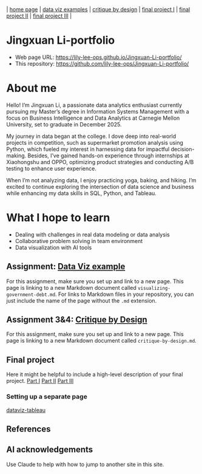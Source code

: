 | [home page](https://lily-lee-ops.github.io/Jingxuan-Li-portfolio/) | [data viz examples](dataviz-examples) | [critique by design](critique-by-design) | [final project I](final-project-part-one) | [final project II](final-project-part-two) | [final project III](final-project-part-three) |

# Jingxuan Li-portfolio

- Web page URL: https://lily-lee-ops.github.io/Jingxuan-Li-portfolio/
- This repository: https://github.com/lily-lee-ops/Jingxuan-Li-portfolio/

# About me
Hello! I’m Jingxuan Li, a passionate data analytics enthusiast currently pursuing my Master’s degree in Information Systems Management with a focus on Business Intelligence and Data Analytics at Carnegie Mellon University, set to graduate in December 2025.

My journey in data began at the college. I dove deep into real-world projects in competition, such as supermarket promotion analysis using Python, which fueled my interest in harnessing data for impactful decision-making. Besides, I’ve gained hands-on experience through internships at Xiaohongshu and OPPO, optimizing product strategies and conducting A/B testing to enhance user experience.

When I’m not analyzing data, I enjoy practicing yoga, baking, and hiking. I’m excited to continue exploring the intersection of data science and business while enhancing my data skills in SQL, Python, and Tableau.

# What I hope to learn
- Dealing with challenges in real data modeling or data analysis
- Collaborative problem solving in team environment
- Data visualization with AI tools


## Assignment: [Data Viz example](dataviz-examples.md)
For this assignment, make sure you set up and link to a new page.  This page is linking to a new Markdown document called `visualizing-government-debt.md`.  For links to Markdown files in your repository, you can just include the name of the page without the `.md` extension. 

## Assignment 3&4: [Critique by Design](critique-by-design.md)
For this assignment, make sure you set up and link to a new page.  This page is linking to a new Markdown document called `critique-by-design.md`.  

## Final project
Here it might be helpful to include a high-level description of your final project. 
[Part I](final-project-part-one.md)
[Part II](final-project-part-two.md)
[Part III](final-project-part-three.md)


### Setting up a separate page

[dataviz-tableau](https://lily-lee-ops.github.io/dataviz-tableau/)  


## References

## AI acknowledgements
Use Claude to help with how to jump to another site in this site.

